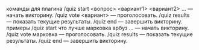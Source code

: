 команды для плагина
/quiz start <вопрос> <вариант1> <вариант2> ... — начать викторину.
/quiz vote <вариант> — проголосовать.
/quiz results — показать текущие результаты.
/quiz end — завершить викторину.
примеры
/quiz start что лучше марковка арбуз ... — начать викторину.
/quiz vote марковка — проголосовать.
/quiz results — показать текущие результаты.
/quiz end — завершить викторину.
